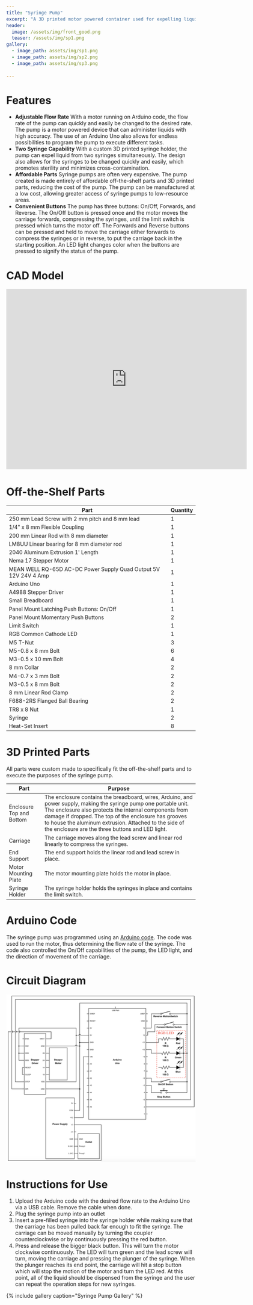 ```yaml
---
title: "Syringe Pump"
excerpt: "A 3D printed motor powered container used for expelling liquid from syringes at various speeds programmed with Arduino code."
header:
  image: /assets/img/front_good.png
  teaser: /assets/img/sp1.png
gallery:
  - image_path: assets/img/sp1.png
  - image_path: assets/img/sp2.png
  - image_path: assets/img/sp3.png
   
---
```


# Features

* **Adjustable Flow Rate** With a motor running on Arduino code, the flow rate of the pump can quickly and easily be changed to the desired rate. The pump is a motor powered device that can administer liquids with high accuracy. The use of an Arduino Uno also allows for endless possibilities to program the pump to execute different tasks.
* **Two Syringe Capability** With a custom 3D printed syringe holder, the pump can expel liquid from two syringes simultaneously. The design also allows for the syringes to be changed quickly and easily, which promotes sterility and minimizes cross-contamination. 
* **Affordable Parts** Syringe pumps are often very expensive. The pump created is made entirely of affordable off-the-shelf parts and 3D printed parts, reducing the cost of the pump. The pump can be manufactured at a low cost, allowing greater access of syringe pumps to low-resource areas.
* **Convenient Buttons** The pump has three buttons: On/Off, Forwards, and Reverse. The On/Off button is pressed once and the motor moves the carriage forwards, compressing the syringes, until the limit switch is pressed which turns the motor off. The Forwards and Reverse buttons can be pressed and held to move the carriage either forwards to compress the syringes or in reverse, to put the carriage back in the starting position. An LED light changes color when the buttons are pressed to signify the status of the pump.

# CAD Model
<iframe src="https://vanderbilt643.autodesk360.com/shares/public/SH286ddQT78850c0d8a438d5332e8cbad27e?mode=embed" width="640" height="480" allowfullscreen="true" webkitallowfullscreen="true" mozallowfullscreen="true"  frameborder="0"></iframe>

# Off-the-Shelf Parts

| Part | Quantity |
| ----------- | ----------- |
| 250 mm Lead Screw with 2 mm pitch and 8 mm lead | 1 |
| 1/4" x 8 mm Flexible Coupling | 1 |
| 200 mm Linear Rod with 8 mm diameter | 1 |
| LM8UU Linear bearing for 8 mm diameter rod | 1 |
| 2040 Aluminum Extrusion 1' Length | 1 |
| Nema 17 Stepper Motor | 1 |
| MEAN WELL RQ-65D AC-DC Power Supply Quad Output 5V 12V 24V 4 Amp | 1 |
| Arduino Uno | 1 |
| A4988 Stepper Driver | 1 |
| Small Breadboard | 1 |
| Panel Mount Latching Push Buttons: On/Off | 1 |
| Panel Mount Momentary Push Buttons | 2 |
| Limit Switch | 1 |
| RGB Common Cathode LED | 1 |
| M5 T-Nut | 3 |
| M5-0.8 x 8 mm Bolt | 6 |
| M3-0.5 x 10 mm Bolt | 4 |
| 8 mm Collar | 2 |
| M4-0.7 x 3 mm Bolt | 2 |
| M3-0.5 x 8 mm Bolt | 2 |
| 8 mm Linear Rod Clamp | 2 |
| F688-2RS Flanged Ball Bearing | 2 |
| TR8 x 8 Nut | 1 |
| Syringe | 2 |
| Heat-Set Insert | 8 |

# 3D Printed Parts

All parts were custom made to specifically fit the off-the-shelf parts and to execute the purposes of the syringe pump.  

| Part | Purpose |
| ----------- | ----------- |
| Enclosure Top and Bottom | The enclosure contains the breadboard, wires, Arduino, and power supply, making the syringe pump one portable unit. The enclosure also protects the internal components from damage if dropped. The top of the enclosure has grooves to house the aluminum extrusion. Attached to the side of the enclosure are the three buttons and LED light. |
| Carriage | The carriage moves along the lead screw and linear rod linearly to compress the syringes. |
| End Support | The end support holds the linear rod and lead screw in place. |
| Motor Mounting Plate | The motor mounting plate holds the motor in place. |
| Syringe Holder | The syringe holder holds the syringes in place and contains the limit switch. |

# Arduino Code

The syringe pump was programmed using an [Arduino code](/Syringe_Pump.ino). The code was used to run the motor, thus determining the flow rate of the syringe. The code also controlled the On/Off capabilities of the pump, the LED light, and the direction of movement of the carriage. 

# Circuit Diagram

![circuit](/assets/img/circuit.png)

# Instructions for Use

1. Upload the Arduino code with the desired flow rate to the Arduino Uno via a USB cable. Remove the cable when done.
2. Plug the syringe pump into an outlet
3. Insert a pre-filled syringe into the syringe holder while making sure that the carriage has been pulled back far enough to fit the syringe. The carriage can be moved manually by turning the coupler counterclockwise or by continuously pressing the red button. 
4. Press and release the bigger black button. This will turn the motor clockwise continuously. The LED will turn green and the lead screw will turn, moving the carriage and pressing the plunger of the syringe. When the plunger reaches its end point, the carriage will hit a stop button which will stop the motion of the motor and turn the LED red. At this point, all of the liquid should be dispensed from the syringe and the user can repeat the operation steps for new syringes.

{% include gallery caption="Syringe Pump Gallery" %}
